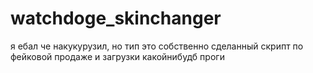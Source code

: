 # watchdoge_skinchanger
я ебал че накукурузил, но тип это собственно сделанный скрипт по фейковой продаже и загрузки какойнибудб проги
